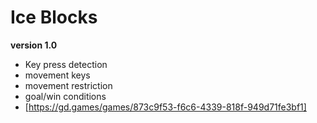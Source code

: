 # Ice Blocks 
**version 1.0**
* Key press detection
* movement keys
* movement restriction
* goal/win conditions
* [https://gd.games/games/873c9f53-f6c6-4339-818f-949d71fe3bf1]
